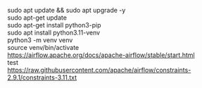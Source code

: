 sudo apt update && sudo apt upgrade -y 
<br>
sudo apt-get update
<br>
sudo apt-get install python3-pip
<br>
sudo apt install python3.11-venv
<br>
python3 -m venv venv
<br>
source venv/bin/activate
<br>
https://airflow.apache.org/docs/apache-airflow/stable/start.html
<br>
test
<br>
https://raw.githubusercontent.com/apache/airflow/constraints-2.9.1/constraints-3.11.txt
